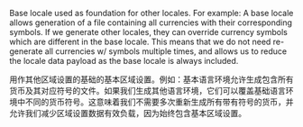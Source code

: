Base locale used as foundation for other locales. For example: A base locale allows
generation of a file containing all currencies with their corresponding symbols. If we
generate other locales, they can override currency symbols which are different in the base
locale. This means that we do not need re-generate all currencies w/ symbols multiple times,
and allows us to reduce the locale data payload as the base locale is always included.

用作其他区域设置的基础的基本区域设置。例如：基本语言环境允许生成包含所有货币及其对应符号的文件。如果我们生成其他语言环境，它们可以覆盖基础语言环境中不同的货币符号。这意味着我们不需要多次重新生成所有带有符号的货币，并允许我们减少区域设置数据有效负载，因为始终包含基本区域设置。